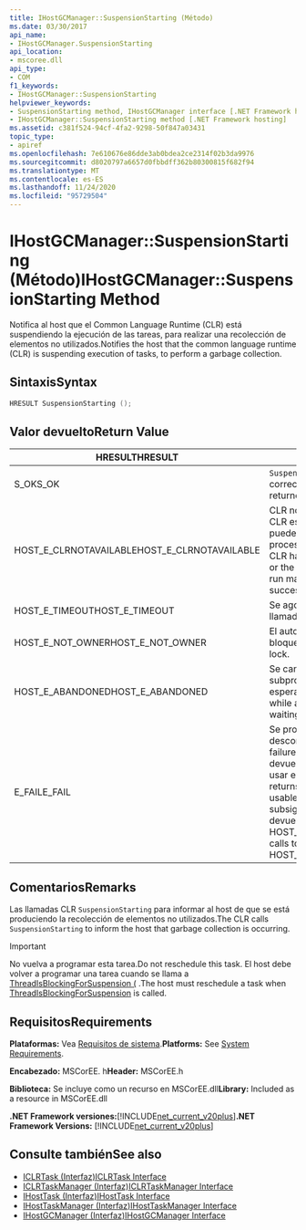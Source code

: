 ```yaml
---
title: IHostGCManager::SuspensionStarting (Método)
ms.date: 03/30/2017
api_name:
- IHostGCManager.SuspensionStarting
api_location:
- mscoree.dll
api_type:
- COM
f1_keywords:
- IHostGCManager::SuspensionStarting
helpviewer_keywords:
- SuspensionStarting method, IHostGCManager interface [.NET Framework hosting]
- IHostGCManager::SuspensionStarting method [.NET Framework hosting]
ms.assetid: c381f524-94cf-4fa2-9298-50f847a03431
topic_type:
- apiref
ms.openlocfilehash: 7e610676e86dde3ab0bdea2ce2314f02b3da9976
ms.sourcegitcommit: d8020797a6657d0fbbdff362b80300815f682f94
ms.translationtype: MT
ms.contentlocale: es-ES
ms.lasthandoff: 11/24/2020
ms.locfileid: "95729504"
---
```

# <a name="ihostgcmanagersuspensionstarting-method"></a><span data-ttu-id="9365a-102">IHostGCManager::SuspensionStarting (Método)</span><span class="sxs-lookup"><span data-stu-id="9365a-102">IHostGCManager::SuspensionStarting Method</span></span>

<span data-ttu-id="9365a-103">Notifica al host que el Common Language Runtime (CLR) está suspendiendo la ejecución de las tareas, para realizar una recolección de elementos no utilizados.</span><span class="sxs-lookup"><span data-stu-id="9365a-103">Notifies the host that the common language runtime (CLR) is suspending execution of tasks, to perform a garbage collection.</span></span>  
  
## <a name="syntax"></a><span data-ttu-id="9365a-104">Sintaxis</span><span class="sxs-lookup"><span data-stu-id="9365a-104">Syntax</span></span>  
  
```cpp  
HRESULT SuspensionStarting ();  
```  
  
## <a name="return-value"></a><span data-ttu-id="9365a-105">Valor devuelto</span><span class="sxs-lookup"><span data-stu-id="9365a-105">Return Value</span></span>  
  
|<span data-ttu-id="9365a-106">HRESULT</span><span class="sxs-lookup"><span data-stu-id="9365a-106">HRESULT</span></span>|<span data-ttu-id="9365a-107">Descripción</span><span class="sxs-lookup"><span data-stu-id="9365a-107">Description</span></span>|  
|-------------|-----------------|  
|<span data-ttu-id="9365a-108">S_OK</span><span class="sxs-lookup"><span data-stu-id="9365a-108">S_OK</span></span>|<span data-ttu-id="9365a-109">`SuspensionStarting` se devolvió correctamente.</span><span class="sxs-lookup"><span data-stu-id="9365a-109">`SuspensionStarting` returned successfully.</span></span>|  
|<span data-ttu-id="9365a-110">HOST_E_CLRNOTAVAILABLE</span><span class="sxs-lookup"><span data-stu-id="9365a-110">HOST_E_CLRNOTAVAILABLE</span></span>|<span data-ttu-id="9365a-111">CLR no se ha cargado en un proceso o CLR está en un estado en el que no puede ejecutar código administrado ni procesar la llamada correctamente.</span><span class="sxs-lookup"><span data-stu-id="9365a-111">The CLR has not been loaded into a process, or the CLR is in a state in which it cannot run managed code or process the call successfully.</span></span>|  
|<span data-ttu-id="9365a-112">HOST_E_TIMEOUT</span><span class="sxs-lookup"><span data-stu-id="9365a-112">HOST_E_TIMEOUT</span></span>|<span data-ttu-id="9365a-113">Se agotó el tiempo de espera de la llamada.</span><span class="sxs-lookup"><span data-stu-id="9365a-113">The call timed out.</span></span>|  
|<span data-ttu-id="9365a-114">HOST_E_NOT_OWNER</span><span class="sxs-lookup"><span data-stu-id="9365a-114">HOST_E_NOT_OWNER</span></span>|<span data-ttu-id="9365a-115">El autor de la llamada no posee el bloqueo.</span><span class="sxs-lookup"><span data-stu-id="9365a-115">The caller does not own the lock.</span></span>|  
|<span data-ttu-id="9365a-116">HOST_E_ABANDONED</span><span class="sxs-lookup"><span data-stu-id="9365a-116">HOST_E_ABANDONED</span></span>|<span data-ttu-id="9365a-117">Se canceló un evento mientras un subproceso o fibra bloqueados estaba esperando en él.</span><span class="sxs-lookup"><span data-stu-id="9365a-117">An event was canceled while a blocked thread or fiber was waiting on it.</span></span>|  
|<span data-ttu-id="9365a-118">E_FAIL</span><span class="sxs-lookup"><span data-stu-id="9365a-118">E_FAIL</span></span>|<span data-ttu-id="9365a-119">Se produjo un error grave desconocido.</span><span class="sxs-lookup"><span data-stu-id="9365a-119">An unknown catastrophic failure occurred.</span></span> <span data-ttu-id="9365a-120">Cuando un método devuelve E_FAIL, CLR ya no se puede usar en el proceso.</span><span class="sxs-lookup"><span data-stu-id="9365a-120">When a method returns E_FAIL, the CLR is no longer usable within the process.</span></span> <span data-ttu-id="9365a-121">Las llamadas subsiguientes a métodos de hospedaje devuelven HOST_E_CLRNOTAVAILABLE.</span><span class="sxs-lookup"><span data-stu-id="9365a-121">Subsequent calls to hosting methods return HOST_E_CLRNOTAVAILABLE.</span></span>|  
  
## <a name="remarks"></a><span data-ttu-id="9365a-122">Comentarios</span><span class="sxs-lookup"><span data-stu-id="9365a-122">Remarks</span></span>  

 <span data-ttu-id="9365a-123">Las llamadas CLR `SuspensionStarting` para informar al host de que se está produciendo la recolección de elementos no utilizados.</span><span class="sxs-lookup"><span data-stu-id="9365a-123">The CLR calls `SuspensionStarting` to inform the host that garbage collection is occurring.</span></span>  
  
> [!IMPORTANT]
> <span data-ttu-id="9365a-124">No vuelva a programar esta tarea.</span><span class="sxs-lookup"><span data-stu-id="9365a-124">Do not reschedule this task.</span></span> <span data-ttu-id="9365a-125">El host debe volver a programar una tarea cuando se llama a [ThreadIsBlockingForSuspension (](ihostgcmanager-threadisblockingforsuspension-method.md) .</span><span class="sxs-lookup"><span data-stu-id="9365a-125">The host must reschedule a task when [ThreadIsBlockingForSuspension](ihostgcmanager-threadisblockingforsuspension-method.md) is called.</span></span>  
  
## <a name="requirements"></a><span data-ttu-id="9365a-126">Requisitos</span><span class="sxs-lookup"><span data-stu-id="9365a-126">Requirements</span></span>  

 <span data-ttu-id="9365a-127">**Plataformas:** Vea [Requisitos de sistema](../../get-started/system-requirements.md).</span><span class="sxs-lookup"><span data-stu-id="9365a-127">**Platforms:** See [System Requirements](../../get-started/system-requirements.md).</span></span>  
  
 <span data-ttu-id="9365a-128">**Encabezado:** MSCorEE. h</span><span class="sxs-lookup"><span data-stu-id="9365a-128">**Header:** MSCorEE.h</span></span>  
  
 <span data-ttu-id="9365a-129">**Biblioteca:** Se incluye como un recurso en MSCorEE.dll</span><span class="sxs-lookup"><span data-stu-id="9365a-129">**Library:** Included as a resource in MSCorEE.dll</span></span>  
  
 <span data-ttu-id="9365a-130">**.NET Framework versiones:**[!INCLUDE[net_current_v20plus](../../../../includes/net-current-v20plus-md.md)]</span><span class="sxs-lookup"><span data-stu-id="9365a-130">**.NET Framework Versions:** [!INCLUDE[net_current_v20plus](../../../../includes/net-current-v20plus-md.md)]</span></span>  
  
## <a name="see-also"></a><span data-ttu-id="9365a-131">Consulte también</span><span class="sxs-lookup"><span data-stu-id="9365a-131">See also</span></span>

- [<span data-ttu-id="9365a-132">ICLRTask (Interfaz)</span><span class="sxs-lookup"><span data-stu-id="9365a-132">ICLRTask Interface</span></span>](iclrtask-interface.md)
- [<span data-ttu-id="9365a-133">ICLRTaskManager (Interfaz)</span><span class="sxs-lookup"><span data-stu-id="9365a-133">ICLRTaskManager Interface</span></span>](iclrtaskmanager-interface.md)
- [<span data-ttu-id="9365a-134">IHostTask (Interfaz)</span><span class="sxs-lookup"><span data-stu-id="9365a-134">IHostTask Interface</span></span>](ihosttask-interface.md)
- [<span data-ttu-id="9365a-135">IHostTaskManager (Interfaz)</span><span class="sxs-lookup"><span data-stu-id="9365a-135">IHostTaskManager Interface</span></span>](ihosttaskmanager-interface.md)
- [<span data-ttu-id="9365a-136">IHostGCManager (Interfaz)</span><span class="sxs-lookup"><span data-stu-id="9365a-136">IHostGCManager Interface</span></span>](ihostgcmanager-interface.md)

